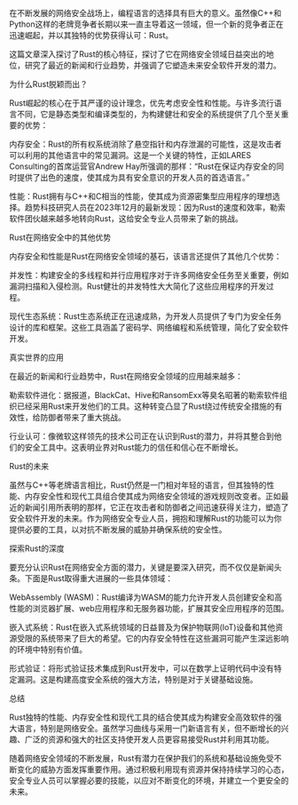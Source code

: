 在不断发展的网络安全战场上，编程语言的选择具有巨大的意义。虽然像C++和Python这样的老牌竞争者长期以来一直主导着这一领域，但一个新的竞争者正在迅速崛起，并以其独特的优势获得认可：Rust。

这篇文章深入探讨了Rust的核心特征，探讨了它在网络安全领域日益突出的地位，研究了最近的新闻和行业趋势，并强调了它塑造未来安全软件开发的潜力。


为什么Rust脱颖而出？

Rust崛起的核心在于其严谨的设计理念，优先考虑安全性和性能。与许多流行语言不同，它是静态类型和编译类型的，为构建健壮和安全的系统提供了几个至关重要的优势：

内存安全：Rust的所有权系统消除了悬空指针和内存泄漏的可能性，这是攻击者可以利用的其他语言中的常见漏洞。这是一个关键的特性，正如LARES Consulting的首席运营官Andrew Hay所强调的那样：“Rust在保证内存安全的同时提供了出色的速度，使其成为具有安全意识的开发人员的首选语言。”

性能：Rust拥有与C++和C相当的性能，使其成为资源密集型应用程序的理想选择。趋势科技研究人员在2023年12月的最新发现：因为Rust的速度和效率，勒索软件团伙越来越多地转向Rust，这给安全专业人员带来了新的挑战。


Rust在网络安全中的其他优势

内存安全和性能是Rust在网络安全领域的基石，该语言还提供了其他几个优势：

并发性：构建安全的多线程和并行应用程序对于许多网络安全任务至关重要，例如漏洞扫描和入侵检测。Rust健壮的并发特性大大简化了这些应用程序的开发过程。

现代生态系统：Rust生态系统正在迅速成熟，为开发人员提供了专门为安全任务设计的库和框架。这些工具涵盖了密码学、网络编程和系统管理，简化了安全软件开发。


真实世界的应用

在最近的新闻和行业趋势中，Rust在网络安全领域的应用越来越多：

勒索软件进化：据报道，BlackCat、Hive和RansomExx等臭名昭著的勒索软件组织已经采用Rust来开发他们的工具。这种转变凸显了Rust绕过传统安全措施的有效性，给防御者带来了重大挑战。

行业认可：像微软这样领先的技术公司正在认识到Rust的潜力，并将其整合到他们的安全工具中。这表明业界对Rust能力的信任和信心在不断增长。


Rust的未来

虽然与C++等老牌语言相比，Rust仍然是一门相对年轻的语言，但其独特的性能、内存安全性和现代工具组合使其成为网络安全领域的游戏规则改变者。正如最近的新闻引用所表明的那样，它正在攻击者和防御者之间迅速获得关注力，塑造了安全软件开发的未来。作为网络安全专业人员，拥抱和理解Rust的功能可以为你提供必要的工具，以对抗不断发展的威胁并确保系统的安全性。


探索Rust的深度

要充分认识Rust在网络安全方面的潜力，关键是要深入研究，而不仅仅是新闻头条。下面是Rust取得重大进展的一些具体领域：

WebAssembly (WASM)：Rust编译为WASM的能力允许开发人员创建安全和高性能的浏览器扩展、web应用程序和无服务器功能，扩展其安全应用程序的范围。

嵌入式系统：Rust在嵌入式系统领域的日益普及为保护物联网(IoT)设备和其他资源受限的系统带来了巨大的希望。它的内存安全特性在这些漏洞可能产生深远影响的环境中特别有价值。

形式验证：将形式验证技术集成到Rust开发中，可以在数学上证明代码中没有特定漏洞。这是构建高度安全系统的强大方法，特别是对于关键基础设施。


总结

Rust独特的性能、内存安全性和现代工具的结合使其成为构建安全高效软件的强大语言，特别是网络安全。虽然学习曲线与采用一门新语言有关，但不断增长的兴趣、广泛的资源和强大的社区支持使开发人员更容易接受Rust并利用其功能。

随着网络安全领域的不断发展，Rust有潜力在保护我们的系统和基础设施免受不断变化的威胁方面发挥重要作用。通过积极利用现有资源并保持持续学习的心态，安全专业人员可以掌握必要的技能，以应对不断变化的环境，并建立一个更安全的未来。